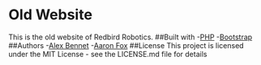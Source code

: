 # Old Website
This is the old website of Redbird Robotics.
##Built with
-[PHP](https://www.php.net/) 
-[Bootstrap](https://getbootstrap.com/)
##Authors
-[Alex Bennet](https://github.com/alexbennett)
-[Aaron Fox](https://github.com/aaronfox)
##License
This project is licensed under the MIT License - see the LICENSE.md file for details
